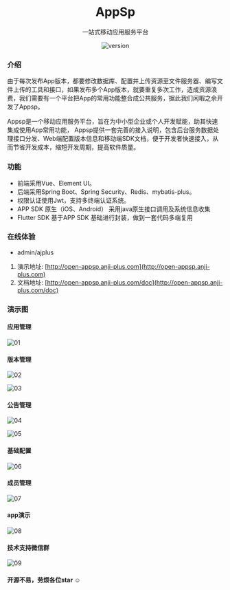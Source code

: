 <div align="center">

<h1 align="center">AppSp</h1>

<p align="center">一站式移动应用服务平台</p>

![version](http://open-appsp.anji-plus.com/doc/assets/img/appversion.8abd6758.svg)
</div>

### 介绍
由于每次发布App版本，都要修改数据库、配置并上传资源至文件服务器、编写文件上传的工具和接口，如果发布多个App版本，就要重复多次工作，造成资源浪费，我们需要有一个平台把App的常用功能整合成公共服务，据此我们闲暇之余开发了Appsp。

  Appsp是一个移动应用服务平台，旨在为中小型企业或个人开发赋能，助其快速集成使用App常用功能，
  Appsp提供一套完善的接入说明，包含后台服务数据处理接口分发、Web端配置版本信息和移动端SDK文档，便于开发者快速接入，从而节省开发成本，缩短开发周期，提高软件质量。

### 功能
* 前端采用Vue、Element UI。
* 后端采用Spring Boot、Spring Security、Redis、mybatis-plus。
* 权限认证使用Jwt，支持多终端认证系统。
* APP SDK 原生（iOS、Android） 采用java原生接口调用及系统信息收集
* Flutter SDK 基于APP SDK 基础进行封装，做到一套代码多端复用

### 在线体验
- admin/ajplus
1. 演示地址: [http://open-appsp.anji-plus.com](http://open-appsp.anji-plus.com)
2. 文档地址: [http://open-appsp.anji-plus.com/doc](http://open-appsp.anji-plus.com/doc)

### 演示图
#### 应用管理
![01](./img/md01.png)

#### 版本管理
![02](./img/md02.png)

![03](./img/md03.png)

#### 公告管理
![04](./img/md04.png)

![05](./img/md05.png)

#### 基础配置
![06](./img/md06.png)

#### 成员管理
![07](./img/md07.png)

#### app演示
![08](./img/appsp-app.gif)


#### 技术支持微信群
![09](./img/zhichi.jpg)


 #### 开源不易，劳烦各位star ☺



